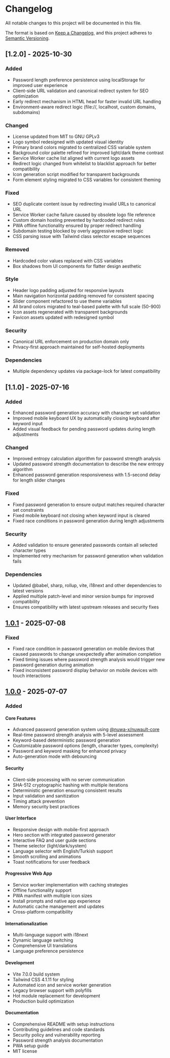 # Changelog

All notable changes to this project will be documented in this file.

The format is based on [Keep a Changelog](https://keepachangelog.com/en/1.0.0/),
and this project adheres to [Semantic Versioning](https://semver.org/spec/v2.0.0.html).


## [1.2.0] - 2025-10-30

### Added
- Password length preference persistence using localStorage for improved user experience
- Client-side URL validation and canonical redirect system for SEO optimization
- Early redirect mechanism in HTML head for faster invalid URL handling
- Environment-aware redirect logic (file://, localhost, custom domains, subdomains)

### Changed
- License updated from MIT to GNU GPLv3
- Logo symbol redesigned with updated visual identity
- Primary brand colors migrated to centralized CSS variable system
- Background color palette refined for improved light/dark theme contrast
- Service Worker cache list aligned with current logo assets
- Redirect logic changed from whitelist to blacklist approach for better compatibility
- Icon generation script modified for transparent backgrounds
- Form element styling migrated to CSS variables for consistent theming

### Fixed
- SEO duplicate content issue by redirecting invalid URLs to canonical URL
- Service Worker cache failure caused by obsolete logo file reference
- Custom domain hosting prevented by hardcoded redirect rules
- PWA offline functionality ensured by proper redirect handling
- Subdomain testing blocked by overly aggressive redirect logic
- CSS parsing issue with Tailwind class selector escape sequences

### Removed
- Hardcoded color values replaced with CSS variables
- Box shadows from UI components for flatter design aesthetic

### Style
- Header logo padding adjusted for responsive layouts
- Main navigation horizontal padding removed for consistent spacing
- Slider component refactored to use theme variables
- All brand colors migrated to teal-based palette with full scale (50-900)
- Icon assets regenerated with transparent backgrounds
- Favicon assets updated with redesigned symbol

### Security
- Canonical URL enforcement on production domain only
- Privacy-first approach maintained for self-hosted deployments

### Dependencies
- Multiple dependency updates via package-lock for latest compatibility


## [1.1.0] - 2025-07-16

### Added
- Enhanced password generation accuracy with character set validation
- Improved mobile keyboard UX by automatically closing keyboard after keyword input
- Added visual feedback for pending password updates during length adjustments

### Changed
- Improved entropy calculation algorithm for password strength analysis
- Updated password strength documentation to describe the new entropy algorithm
- Enhanced password generation responsiveness with 1.5-second delay for length slider changes

### Fixed
- Fixed password generation to ensure output matches required character set constraints
- Fixed mobile keyboard not closing when keyword input is cleared
- Fixed race conditions in password generation during length adjustments

### Security
- Added validation to ensure generated passwords contain all selected character types
- Implemented retry mechanism for password generation when validation fails

### Dependencies
- Updated @babel, sharp, rollup, vite, i18next and other dependencies to latest versions
- Applied multiple patch-level and minor version bumps for improved compatibility
- Ensures compatibility with latest upstream releases and security fixes

## [1.0.1] - 2025-07-08

### Fixed
- Fixed race condition in password generation on mobile devices that caused passwords to change unexpectedly after animation completion
- Fixed timing issues where password strength analysis would trigger new password generation during animation
- Fixed inconsistent password display behavior on mobile devices with touch interactions

## [1.0.0] - 2025-07-07

### Added

#### Core Features
- Advanced password generation system using [@nuwa-x/nuwault-core](https://github.com/nuwa-x/nuwault-core)
- Real-time password strength analysis with 5-level assessment
- Keyword-based deterministic password generation
- Customizable password options (length, character types, complexity)
- Password and keyword masking for enhanced privacy
- Auto-generation mode with debouncing

#### Security
- Client-side processing with no server communication
- SHA-512 cryptographic hashing with multiple iterations
- Deterministic generation ensuring consistent results
- Input validation and sanitization
- Timing attack prevention
- Memory security best practices

#### User Interface
- Responsive design with mobile-first approach
- Hero section with integrated password generator
- Interactive FAQ and user guide sections
- Theme selector (light/dark/system)
- Language selector with English/Turkish support
- Smooth scrolling and animations
- Toast notifications for user feedback

#### Progressive Web App
- Service worker implementation with caching strategies
- Offline functionality support
- PWA manifest with multiple icon sizes
- Install prompts and native app experience
- Automatic cache management and updates
- Cross-platform compatibility

#### Internationalization
- Multi-language support with i18next
- Dynamic language switching
- Comprehensive UI translations
- Language preference persistence

#### Development
- Vite 7.0.0 build system
- Tailwind CSS 4.1.11 for styling
- Automated icon and service worker generation
- Legacy browser support with polyfills
- Hot module replacement for development
- Production build optimization

#### Documentation
- Comprehensive README with setup instructions
- Contributing guidelines and code standards
- Security policy and vulnerability reporting
- Password strength analysis documentation
- PWA setup guide
- MIT license


[1.0.1]: https://github.com/nuwa-x/nuwault/releases/tag/v1.0.1
[1.0.0]: https://github.com/nuwa-x/nuwault/releases/tag/v1.0.0 